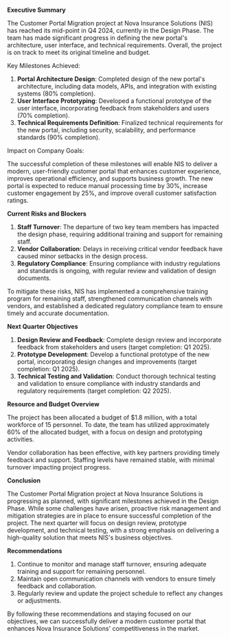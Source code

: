 **Executive Summary**

The Customer Portal Migration project at Nova Insurance Solutions (NIS) has reached its mid-point in Q4 2024, currently in the Design Phase. The team has made significant progress in defining the new portal's architecture, user interface, and technical requirements. Overall, the project is on track to meet its original timeline and budget.

Key Milestones Achieved:

1. **Portal Architecture Design**: Completed design of the new portal's architecture, including data models, APIs, and integration with existing systems (80% completion).
2. **User Interface Prototyping**: Developed a functional prototype of the user interface, incorporating feedback from stakeholders and users (70% completion).
3. **Technical Requirements Definition**: Finalized technical requirements for the new portal, including security, scalability, and performance standards (90% completion).

Impact on Company Goals:

The successful completion of these milestones will enable NIS to deliver a modern, user-friendly customer portal that enhances customer experience, improves operational efficiency, and supports business growth. The new portal is expected to reduce manual processing time by 30%, increase customer engagement by 25%, and improve overall customer satisfaction ratings.

**Current Risks and Blockers**

1. **Staff Turnover**: The departure of two key team members has impacted the design phase, requiring additional training and support for remaining staff.
2. **Vendor Collaboration**: Delays in receiving critical vendor feedback have caused minor setbacks in the design process.
3. **Regulatory Compliance**: Ensuring compliance with industry regulations and standards is ongoing, with regular review and validation of design documents.

To mitigate these risks, NIS has implemented a comprehensive training program for remaining staff, strengthened communication channels with vendors, and established a dedicated regulatory compliance team to ensure timely and accurate documentation.

**Next Quarter Objectives**

1. **Design Review and Feedback**: Complete design review and incorporate feedback from stakeholders and users (target completion: Q1 2025).
2. **Prototype Development**: Develop a functional prototype of the new portal, incorporating design changes and improvements (target completion: Q1 2025).
3. **Technical Testing and Validation**: Conduct thorough technical testing and validation to ensure compliance with industry standards and regulatory requirements (target completion: Q2 2025).

**Resource and Budget Overview**

The project has been allocated a budget of $1.8 million, with a total workforce of 15 personnel. To date, the team has utilized approximately 60% of the allocated budget, with a focus on design and prototyping activities.

Vendor collaboration has been effective, with key partners providing timely feedback and support. Staffing levels have remained stable, with minimal turnover impacting project progress.

**Conclusion**

The Customer Portal Migration project at Nova Insurance Solutions is progressing as planned, with significant milestones achieved in the Design Phase. While some challenges have arisen, proactive risk management and mitigation strategies are in place to ensure successful completion of the project. The next quarter will focus on design review, prototype development, and technical testing, with a strong emphasis on delivering a high-quality solution that meets NIS's business objectives.

**Recommendations**

1. Continue to monitor and manage staff turnover, ensuring adequate training and support for remaining personnel.
2. Maintain open communication channels with vendors to ensure timely feedback and collaboration.
3. Regularly review and update the project schedule to reflect any changes or adjustments.

By following these recommendations and staying focused on our objectives, we can successfully deliver a modern customer portal that enhances Nova Insurance Solutions' competitiveness in the market.
